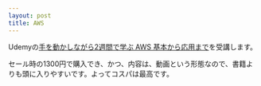 ```yaml
---
layout: post
title: AWS
---
```


Udemyの[手を動かしながら2週間で学ぶ AWS 基本から応用まで](https://www.udemy.com/aws-14days/learn/v4/overview)を受講します。

セール時の1300円で購入でき、かつ、内容は、動画という形態なので、書籍よりも頭に入りやすいです。よってコスパは最高です。
